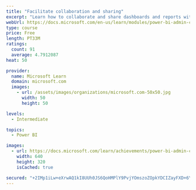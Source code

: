 ```yaml
---
title: "Facilitate collaboration and sharing"
excerpt: "Learn how to collaborate and share dashboards and reports with coworkers."
webUrl: https://docs.microsoft.com/en-us/learn/modules/power-bi-admin-collaboration/
type: course
price: Free
length: PT33M
ratings:
  count: 91
  average: 4.7912087
heat: 50

provider:
  name: Microsoft Learn
  domain: microsoft.com
  images:
    - url: /assets/images/organizations/microsoft.com-50x50.jpg
      width: 50
      height: 50

levels:
  - Intermediate

topics:
  - Power BI

images:
  - url: https://docs.microsoft.com/learn/achievements/power-bi-admin-collaboration-social.png
    width: 640
    height: 320
    isCached: true

secured: "+2IMp1iLw+eXrwAQ1kI8UUh0JS6QoHMPlY9PvjYOmszoZOpkYDCIZayFXD+6YQvHOdwdV5ghISbcfdGyfWSDwFAT2oMtgPSUpDZ9lUsDJf1X79N+jUGk6dUUPEIsesrk8gk+JELie6BtnQWG+q3uudesRhD5RJzWEpEt8A7zlpxurP+JA2lYxRA/PP+CIaokUoiD++Lb+SH69HZMbsZ+HxVJ4sDeBWqEBc6wy2uelPPsxtv//6NCjuJrewZ71TJMjqjW67PuMD16y1DiWBxe9DBdHx0W2wD4anzW9OlSOp6B0QkCfjtSD6+9NjMwH+bQixiQauJKX5IaQPHcQdS0hIUls4r3XHLpt0vSUCPspvPfL9yMze4JlTtGRBysCwoxx2mBoduNL8RHJvAEvfZEJQFF+I08n/DMnCqBI3qjrQg=;SjIfM8AVB7aKptir/hL2SQ=="
---
```


